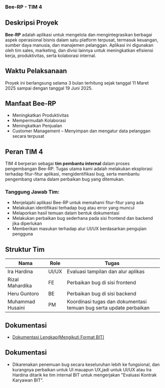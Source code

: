 ### Bee-RP  - TIM 4

## Deskripsi Proyek

**Bee-RP** adalah aplikasi untuk mengelola dan mengintegrasikan berbagai aspek operasional bisnis dalam satu platform terpusat, termasuk keuangan, sumber daya manusia, dan manajemen pelanggan. Aplikasi ini digunakan oleh tim sales, marketing, dan divisi lainnya untuk meningkatkan efisiensi kerja, produktivitas, serta kolaborasi internal.

## Waktu Pelaksanaan 
Proyek ini berlangsung selama 3 bulan terhitung sejak tanggal 11 Maret 2025 sampai
dengan tanggal 19 Juni 2025.

## Manfaat Bee-RP

- Meningkatkan Produktivitas  
- Mempermudah Kolaborasi  
- Meningkatkan Penjualan  
- Customer Management – Menyimpan dan mengatur data pelanggan secara terpusat

## Peran TIM 4

TIM 4 berperan sebagai **tim pembantu internal** dalam proses pengembangan Bee-RP. Tugas utama kami adalah melakukan eksplorasi terhadap fitur-fitur aplikasi, mengidentifikasi bug, serta membantu pengembang utama dalam perbaikan bug yang ditemukan.

### Tanggung Jawab Tim:
- Menjelajahi aplikasi Bee-RP untuk memahami fitur-fitur yang ada
- Melakukan identifikasi terhadap bug atau error yang muncul
- Melaporkan hasil temuan dalam bentuk dokumentasi
- Melakukan perbaikan bug sederhana pada sisi frontend dan backend jika diperlukan
- Memberikan masukan terhadap alur UI/UX berdasarkan pengujian pengguna

## Struktur Tim

|Nama                | Role               | Tugas                                                                        |
|--------------------|--------------------|------------------------------------------------------------------------------|
|Ira Hardina         | UI/UX              | Evaluasi tampilan dan alur aplikas                                           |
|Rizal Mahardika     | FE                 | Perbaikan bug di sisi frontend                                               |
|Heru Guntoro        | BE                 | Perbaikan bug di sisi backend                                                |
|Muhammad Husaini    | PM                 | Koordinasi tugas dan dokumentasi temuan bug serta update perbaikan           |

## Dokumentasi

- [Dokumentasi Lengkap(Mengikuti Format BIT)](https://docs.google.com/spreadsheets/d/1dn74SmEdgsMnoei2i9F67byxlLsCY4zfdaoVg7tLVwA/edit?usp=sharing)


## Dokumentasi
- Dikarenakan penemuan bug secara keseluruhan lebih ke fungsional, dan kurangnya perbaikan untuk UI mauapun UX,jadi untuk UI/UX atau Ira Hardina ditarik ke tim internal BIT untuk mengerjakan "Evaluasi Kontrak Karyawan BIT".


